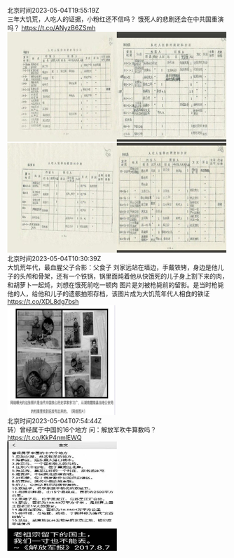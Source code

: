 北京时间2023-05-04T19:55:19Z<br>三年大饥荒，人吃人的证据，小粉红还不信吗？
 饿死人的悲剧还会在中共国重演吗？ https://t.co/ANyzB6ZSmh<br><img src='/temp/2023/1654092338749227010_0.jpg' width='250' height='250'><img src='/temp/2023/1654092338749227010_1.jpg' width='250' height='250'><img src='/temp/2023/1654092338749227010_2.jpg' width='250' height='250'><img src='/temp/2023/1654092338749227010_3.jpg' width='250' height='250'><br>北京时间2023-05-04T10:30:39Z<br>大饥荒年代，最血腥父子合影：父食子
刘家远站在墙边，手戴铁铐，身边是他儿子的头颅和骨架，还有一个铁锅，锅里面炖着他从快饿死的儿子身上割下来的肉，和胡萝卜一起炖，刘想在饿死前吃一顿肉
图片是刘被枪毙前的留影。是当时枪毙他的人，给他和儿子的遗骸拍照存档，该图片成为大饥荒年代人相食的铁证 https://t.co/XDL8dg7bsh<br><img src='/temp/2023/1653950233854844929_0.jpg' width='250' height='250'><br>北京时间2023-05-04T07:54:44Z<br>转）曾经属于中国的16个地方
问：解放军吹牛算数吗？ https://t.co/KkP4nmlEWQ<br><img src='/temp/2023/1653910997306859520_0.jpg' width='250' height='250'><br>